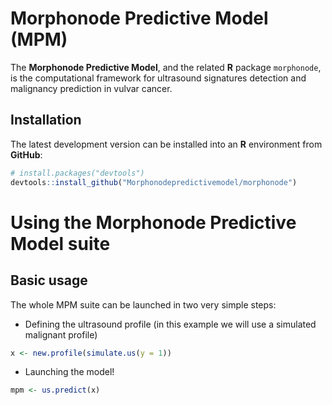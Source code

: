 # Morphonode Predictive Model (MPM)
The **Morphonode Predictive Model**, and the related **R** package `morphonode`, is the computational framework for ultrasound signatures detection and malignancy prediction in vulvar cancer.

## Installation

The latest development version can be installed into an **R** environment from **GitHub**:

``` r
# install.packages("devtools")
devtools::install_github("Morphonodepredictivemodel/morphonode")
```


# Using the Morphonode Predictive Model suite

## Basic usage

The whole MPM suite can be launched in two very simple steps:

- Defining the ultrasound profile (in this example we will use a simulated malignant profile)
``` r
x <- new.profile(simulate.us(y = 1))
```
- Launching the model!
``` r
mpm <- us.predict(x)
```
